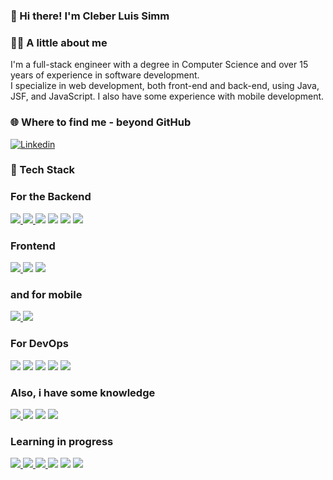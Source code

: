 ### 👋 Hi there! I'm Cleber Luis Simm

### 🧑‍💻 A little about me
I'm a full-stack engineer with a degree in Computer Science and over 15 years of experience in software development.  
I specialize in web development, both front-end and back-end, using Java, JSF, and JavaScript. I also have some experience with mobile development.

### 🌐 Where to find me - beyond GitHub
<a href="https://www.linkedin.com/in/clebersimm" target="_blank">
    <img src="https://img.shields.io/badge/LinkedIn-0077B5?style=for-the-badge&logo=linkedin&logoColor=white" alt="Linkedin" title="Linkedin"/>
</a>


### 🚀 Tech Stack

### For the Backend

<a href="https://adoptopenjdk.net/">
<img src="https://img.shields.io/badge/Java-ED8B00?style=for-the-badge&logo=java&logoColor=white"/>
</a>
<a href="https://spring.io/">
<img src="https://img.shields.io/badge/Spring-6DB33F?style=for-the-badge&logo=spring&logoColor=white"/>
</a>
<img src="https://img.shields.io/badge/rabbitmq-%23FF6600.svg?&style=for-the-badge&logo=rabbitmq&logoColor=white"/>
<img src="https://img.shields.io/badge/redis-%23DD0031.svg?&style=for-the-badge&logo=redis&logoColor=white"/>
<img src="https://img.shields.io/badge/MariaDB-003545?style=for-the-badge&logo=mariadb&logoColor=white"/>
<img src="https://img.shields.io/badge/PostgreSQL-316192?style=for-the-badge&logo=postgresql&logoColor=white"/>

### Frontend

<a href="https://reactjs.org/">
<img src="https://img.shields.io/badge/React-20232A?style=for-the-badge&logo=react&logoColor=61DAFB"/>
</a>
<img src="https://img.shields.io/badge/Redux-593D88?style=for-the-badge&logo=redux&logoColor=white"/>
<img src="https://img.shields.io/badge/JavaScript-323330?style=for-the-badge&logo=javascript&logoColor=F7DF1E"/>

### and for mobile

<a href="https://flutter.dev/">
<img src="https://img.shields.io/badge/Flutter-02569B?style=for-the-badge&logo=flutter&logoColor=white"/>
</a>
<img src="https://img.shields.io/badge/SQLite-07405E?style=for-the-badge&logo=sqlite&logoColor=white"/>

### For DevOps

<img src="https://img.shields.io/badge/Docker-2CA5E0?style=for-the-badge&logo=docker&logoColor=white"/>
<img src="https://img.shields.io/badge/kubernetes-326ce5.svg?&style=for-the-badge&logo=kubernetes&logoColor=white"/>
<img src="https://img.shields.io/badge/Jenkins-D24939?style=for-the-badge&logo=Jenkins&logoColor=white"/>
<img src="https://img.shields.io/badge/GitLab-330F63?style=for-the-badge&logo=gitlab&logoColor=white"/>
<img src="https://img.shields.io/badge/Linux-FCC624?style=for-the-badge&logo=linux&logoColor=black"/>


### Also, i have some knowledge
<a href="https://unity.com/">
<img src="https://img.shields.io/badge/Unity-100000?style=for-the-badge&logo=unity&logoColor=white"/>
</a>
<img src="https://img.shields.io/badge/C%23-239120?style=for-the-badge&logo=c-sharp&logoColor=white"/>
<img src="https://img.shields.io/badge/TypeScript-007ACC?style=for-the-badge&logo=typescript&logoColor=white"/>
<img src="https://img.shields.io/badge/Delphi-B22222?style=for-the-badge&logo=delphi&logoColor=white"/>

### Learning in progress
<a href="https://golang.org/">
<img src="https://img.shields.io/badge/Go-00ADD8?style=for-the-badge&logo=go&logoColor=white"/>
</a>
<a href="https://nodejs.org/en/">
<img src="https://img.shields.io/badge/Node.js-339933?style=for-the-badge&logo=nodedotjs&logoColor=white"/>
</a>
<a href="https://reactnative.dev/">
<img src="https://img.shields.io/badge/React_Native-20232A?style=for-the-badge&logo=react&logoColor=61DAFB"/>
</a>
<img src="https://img.shields.io/badge/Apache_Kafka-231F20?style=for-the-badge&logo=apache-kafka&logoColor=white"/>
<img src="https://img.shields.io/badge/Kotlin-0095D5?&style=for-the-badge&logo=kotlin&logoColor=white"/>
<img src="https://img.shields.io/badge/Amazon AWS-{232F3E}?style=for-the-badge&logo=amazonaws&logoColor=white"/>
